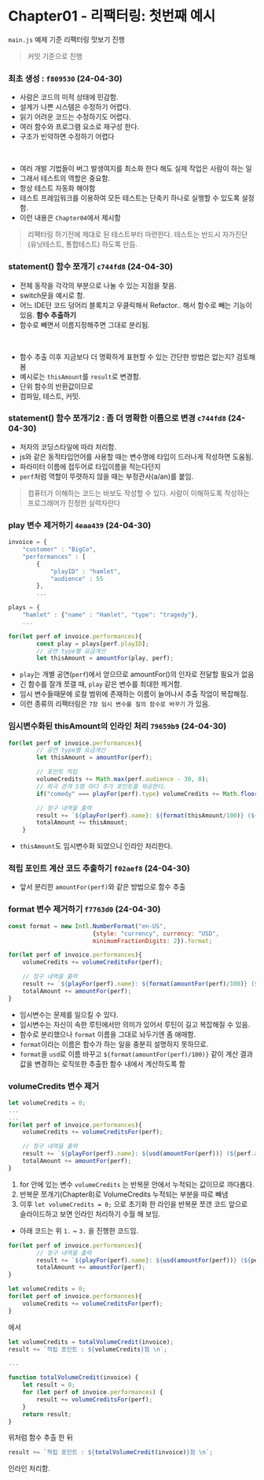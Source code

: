 # Chapter01 - 리팩터링: 첫번째 예시

`main.js` 예제 기준 리팩터링 맛보기 진행  

> 커밋 기준으로 진행

### 최초 생성 : `f809530` (24-04-30)
- 사람은 코드의 미적 상태에 민감함.
- 설계가 나쁜 시스템은 수정하기 어렵다.
- 읽기 어려운 코드는 수정하기도 어렵다.
- 여러 함수와 프로그램 요소로 재구성 한다.
- 구조가 빈약하면 수정하기 어렵다

<br/>

- 여러 개발 기법들이 버그 발생여지를 최소화 한다 해도 실제 작업은 사람이 하는 일
- 그래서 테스트의 역할은 중요함.
- 항상 테스트 자동화 해야함
- 테스트 프레임워크를 이용하여 모든 테스트는 단축키 하나로 실행할 수 있도록 설정함.
- 이런 내용은 `Chapter04`에서 제시함

> 리팩터링 하기전에 제대로 된 테스트부터 마련한다. 테스트는 반드시 자가진단(유닛테스트, 통합테스트) 하도록 만듬.

### statement() 함수 쪼개기 `c744fd8` (24-04-30)

- 전체 동작을 각각의 부분으로 나눌 수 있는 지점을 찾음.
- switch문을 예시로 함.
- 어느 IDE던 코드 덩어리 블록치고 우클릭해서 Refactor.. 해서 함수로 빼는 기능이 있음. **함수 추출하기**  
- 함수로 빼면서 이름지정해주면 그대로 분리됨.

<br/>

- 함수 추출 이후 지금보다 더 명확하게 표현할 수 있는 간단한 방법은 없는지? 검토해봄
- 예시로는 `thisAmount`를 `result`로 변경함.
- 단위 함수의 반환값이므로
- 컴파일, 테스트, 커밋.

### statement() 함수 쪼개기2 : 좀 더 명확한 이름으로 변경 `c744fd8` (24-04-30)

- 저자의 코딩스타일에 따라 처리함.
- js와 같은 동적타입언어를 사용할 때는 변수명에 타입이 드러나게 작성하면 도움됨.
- 파라미터 이름에 접두어로 타입이름을 적는다던지
- `perf`처럼 역할이 뚜렷하지 않을 때는 부정관사(a/an)를 붙임.

> 컴퓨터가 이해하는 코드는 바보도 작성할 수 있다. 사람이 이해하도록 작성하는 프로그래머가 진정한 실력자란다

### play 변수 제거하기 `4eaa439` (24-04-30)

```js
invoice = {
    "customer" : "BigCo",
    "performances" : [
        {
            "playID" : "hamlet",
            "audience" : 55
        },
        ...

plays = {
    "hamlet" : {"name" : "Hamlet", "type": "tragedy"},
    ...

for(let perf of invoice.performances){
        const play = plays[perf.playID];
        // 공연 type별 요금계산
        let thisAmount = amountFor(play, perf);
```
- `play`는 개별 공연(`perf`)에서 얻으므로 amountFor()의 인자로 전달할 필요가 없음
- 긴 함수를 잘개 쪼갤 때, `play` 같은 변수를 최대한 제거함.
- 임시 변수들때문에 로컬 범위에 존재하는 이름이 늘어나서 추출 작업이 복잡해짐.
- 이런 종류의 리팩터링은 `7장 임시 변수를 질의 함수로 바꾸기` 가 있음.

### 임시변수화된 thisAmount의 인라인 처리 `79659b9` (24-04-30)

```js
for(let perf of invoice.performances){
        // 공연 type별 요금계산
        let thisAmount = amountFor(perf);

        // 포인트 적립
        volumeCredits += Math.max(perf.audience - 30, 0);
        // 희극 관객 5명 마다 추가 포인트를 제공한다.
        if("comedy" === playFor(perf).type) volumeCredits += Math.floor(perf.audience / 5);

        // 청구 내역을 출력
        result += `${playFor(perf).name}: ${format(thisAmount/100)} (${perf.audience}석)\n`;
        totalAmount += thisAmount;
    }
```
- `thisAmount`도 임시변수화 되었으니 인라인 처리한다.


### 적립 포인트 계산 코드 추출하기 `f02aef8` (24-04-30)
- 앞서 분리한 `amountFor(perf)`와 같은 방법으로 함수 추출


### format 변수 제거하기 `f7763d0` (24-04-30)

```js
const format = new Intl.NumberFormat("en-US",
                        {style: "currency", currency: "USD",
                        minimumFractionDigits: 2}).format;

for(let perf of invoice.performances){
    volumeCredits += volumeCreditsFor(perf);

    // 청구 내역을 출력
    result += `${playFor(perf).name}: ${format(amountFor(perf)/100)} (${perf.audience}석)\n`;
    totalAmount += amountFor(perf);
}
```

- 임시변수는 문제를 일으킬 수 있다.
- 임시변수는 자신이 속한 루틴에서만 의미가 있어서 루틴이 길고 복잡해질 수 있음.
- 함수로 분리했으나 `format` 이름을 그대로 놔두기엔 좀 애매함.
- `format`이라는 이름은 함수가 하는 일을 충분히 설명하지 못하므로.
- `format`을 `usd`로 이름 바꾸고 `${format(amountFor(perf)/100)}` 같이 계산 결과값을 변경하는 로직또한 추출한 함수 내에서 계산하도록 함



### volumeCredits 변수 제거

```js
let volumeCredits = 0;
...
...
for(let perf of invoice.performances){
    volumeCredits += volumeCreditsFor(perf);

    // 청구 내역을 출력
    result += `${playFor(perf).name}: ${usd(amountFor(perf))} (${perf.audience}석)\n`;
    totalAmount += amountFor(perf);
}
```

1. for 안에 있는 변수 `volumeCredits` 는 반복문 안에서 누적되는 값이므로 까다롭다.
2. 반복문 쪼개기(Chapter8)로 VolumeCredits 누적되는 부분을 따로 빼냄
3. 이후 `let volumeCredits = 0;` 으로 초기화 한 라인을 반복문 쪼갠 코드 앞으로 슬라이드하고 보면 인라인 처리하기 수월 해 보임.
- 아래 코드는 위 `1.` ~ `3.` 을 진행한 코드임.

```js
for(let perf of invoice.performances){
        // 청구 내역을 출력
        result += `${playFor(perf).name}: ${usd(amountFor(perf))} (${perf.audience}석)\n`;
        totalAmount += amountFor(perf);
}

let volumeCredits = 0;
for(let perf of invoice.performances){
    volumeCredits += volumeCreditsFor(perf);
}
```

에서

```js
let volumeCredits = totalVolumeCredit(invoice);
result += `적립 포인트 : ${volumeCredits}점 \n`;

...

function totalVolumeCredit(invoice) {
    let result = 0;
    for (let perf of invoice.performances) {
        result += volumeCreditsFor(perf);
    }
    return result;
}
```

위처럼 함수 추출 한 뒤

```js
result += `적립 포인트 : ${totalVolumeCredit(invoice)}점 \n`;
```

인라인 처리함.

